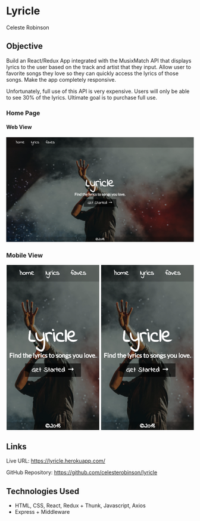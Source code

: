 # Lyricle

Celeste Robinson

## Objective

Build an React/Redux App integrated with the MusixMatch API that displays lyrics to the user based on the track and artist that they input. Allow user to favorite songs they love so they can quickly access the lyrics of those songs. Make the app completely responsive.

Unfortunately, full use of this API is very expensive. Users will only be able to see 30% of the lyrics. Ultimate goal is to purchase full use.

### Home Page

#### Web View
![homepage-web](screenshots/homepage-web-view.png)

### Mobile View<br/>
<img alt="homepage-web-view" src="screenshots/homepage-mobile-view.png" width="250" height="auto">
<img alt="homepage-web-view" src="screenshots/homepage-mobile-view.png" width="250" height="auto">

## Links

Live URL: https://lyricle.herokuapp.com/

GitHub Repository: https://github.com/celesterobinson/lyricle

## Technologies Used
* HTML, CSS, React, Redux + Thunk, Javascript, Axios
* Express + Middleware